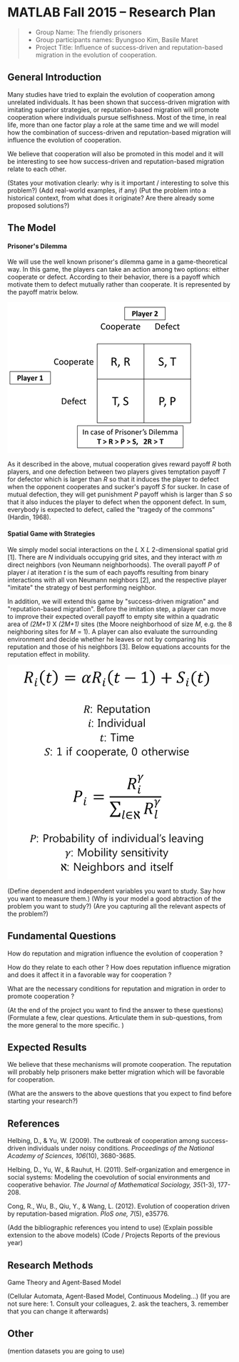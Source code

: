 # MATLAB Fall 2015 – Research Plan

> * Group Name: The friendly prisoners
> * Group participants names: Byungsoo Kim, Basile Maret
> * Project Title: Influence of success-driven and reputation-based migration in the evolution of cooperation.

## General Introduction

Many studies have tried to explain the evolution of cooperation among unrelated individuals. It has been shown that success-driven migration with imitating superior strategies, or reputation-based migration will promote cooperation where individuals pursue selfishness. Most of the time, in real life, more than one factor play a role at the same time and we will model how the combination of success-driven and reputation-based migration will influence the evolution of cooperation.

We believe that cooperation will also be promoted in this model and it will be interesting to see how success-driven and reputation-based migration relate to each other.

(States your motivation clearly: why is it important / interesting to solve this problem?)
(Add real-world examples, if any)
(Put the problem into a historical context, from what does it originate? Are there already some proposed solutions?)

## The Model

#### Prisoner's Dilemma

We will use the well known prisoner's dilemma game in a game-theoretical way. In this game, the players can take an action among two options: either cooperate or defect. According to their behavior, there is a payoff which motivate them to defect mutually rather than cooperate. It is represented by the payoff matrix below.

![alt tag](https://github.com/pec0ra/cooperation/blob/master/other/pd_payoff_matrix.png)

As it described in the above, mutual cooperation gives reward payoff *R* both players, and one defection between two players gives temptation payoff *T* for defector which is larger than *R* so that it induces the player to defect when the opponent cooperates and sucker's payoff *S* for sucker. In case of mutual defection, they will get punishment *P* payoff whish is larger than *S* so that it also induces the player to defect when the opponent defect. In sum, everybody is expected to defect, called the "tragedy of the commons" (Hardin, 1968).


#### Spatial Game with Strategies

We simply model social interactions on the *L* X *L* 2-dimensional spatial grid [1]. There are *N* individuals occupying grid sites, and they interact with *m* direct neighbors (von Neumann neighborhoods). The overall payoff *P* of player *i* at iteration *t* is the sum of each payoffs resulting from binary interactions with all von Neumann neighbors [2], and the respective player "imitate" the strategy of best performing neighbor.

In addition, we will extend this game by "success-driven migration" and "reputation-based migration". Before the imitation step, a player can move to improve their expected overall payoff to empty site within a quadratic area of *(2M+1)* X *(2M+1)* sites (the Moore neighborhood of size *M*, e.g. the 8 neighboring sites for *M* = 1). A player can also evaluate the surrounding environment and decide whether he leaves or not by comparing his reputation and those of his neighbors [3]. Below equations accounts for the reputation effect in mobility.

![alt tag](https://github.com/pec0ra/cooperation/blob/master/other/reputation_eq.png)


(Define dependent and independent variables you want to study. Say how you want to measure them.) (Why is your model a good abtraction of the problem you want to study?) (Are you capturing all the relevant aspects of the problem?)


## Fundamental Questions

How do reputation and migration influence the evolution of cooperation ?

How do they relate to each other ? How does reputation influence migration and does it affect it in a favorable way for cooperation ?

What are the necessary conditions for reputation and migration in order to promote cooperation ?

(At the end of the project you want to find the answer to these questions)
(Formulate a few, clear questions. Articulate them in sub-questions, from the more general to the more specific. )


## Expected Results

We believe that these mechanisms will promote cooperation. The reputation will probably help prisoners make better migration which will be favorable for cooperation.

(What are the answers to the above questions that you expect to find before starting your research?)


## References 

Helbing, D., & Yu, W. (2009). The outbreak of cooperation among success-driven individuals under noisy conditions. *Proceedings of the National Academy of Sciences, 106*(10), 3680-3685.

Helbing, D., Yu, W., & Rauhut, H. (2011). Self-organization and emergence in social systems: Modeling the coevolution of social environments and cooperative behavior. *The Journal of Mathematical Sociology, 35*(1-3), 177-208.

Cong, R., Wu, B., Qiu, Y., & Wang, L. (2012). Evolution of cooperation driven by reputation-based migration. *PloS one, 7*(5), e35776.

(Add the bibliographic references you intend to use)
(Explain possible extension to the above models)
(Code / Projects Reports of the previous year)


## Research Methods

Game Theory and Agent-Based Model

(Cellular Automata, Agent-Based Model, Continuous Modeling...) (If you are not sure here: 1. Consult your colleagues, 2. ask the teachers, 3. remember that you can change it afterwards)


## Other

(mention datasets you are going to use)
